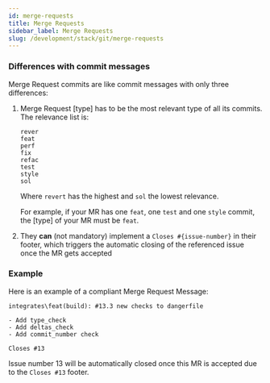 ```yaml
---
id: merge-requests
title: Merge Requests
sidebar_label: Merge Requests
slug: /development/stack/git/merge-requests
---
```


### Differences with commit messages

Merge Request commits are like commit messages with only three differences:

1. Merge Request [type] has to be the most relevant type of all its commits. The relevance list is:
    ```
    rever
    feat
    perf
    fix
    refac
    test
    style
    sol
    ```
    Where ``revert`` has the highest and ``sol`` the lowest relevance.
    
    For example, if your MR has one ``feat``, one ``test`` and one ``style`` commit, the [type] of 
    your MR must be ``feat``.
2. They **can** (not mandatory) implement a ``Closes #{issue-number}`` in their footer, which triggers the automatic closing of the referenced issue once the MR gets accepted

### Example

Here is an example of a compliant Merge Request Message:

```
integrates\feat(build): #13.3 new checks to dangerfile

- Add type_check
- Add deltas_check
- Add commit_number check

Closes #13
```

Issue number 13 will be automatically closed once this MR is accepted due to the ``Closes #13`` footer.
